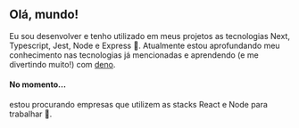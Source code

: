 <!--
**euliveiras/euliveiras** is a ✨ _special_ ✨ repository because its `README.md` (this file) appears on your GitHub profile.

Here are some ideas to get you started:

- 🔭 I’m currently working on ...
- 🌱 I’m currently learning ...
- 👯 I’m looking to collaborate on ...
- 🤔 I’m looking for help with ...
- 💬 Ask me about ...
- 📫 How to reach me: ...
- 😄 Pronouns: ...
- ⚡ Fun fact: ...
-->

## Olá, mundo! 
Eu sou desenvolver e tenho utilizado em meus projetos as tecnologias Next, Typescript, Jest, Node e Express 🚀. Atualmente estou aprofundando meu conhecimento nas tecnologias já mencionadas e aprendendo (e me divertindo muito!) com [deno](https://deno.land/).

#### No momento...
estou procurando empresas que utilizem as stacks React e Node para trabalhar 🔎.



